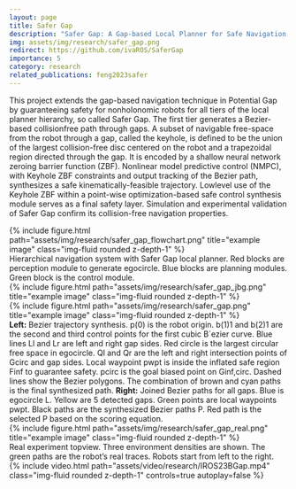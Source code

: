 ```yaml
---
layout: page
title: Safer Gap
description: "Safer Gap: A Gap-based Local Planner for Safe Navigation with Nonholonomic Mobile Robots"
img: assets/img/research/safer_gap.png
redirect: https://github.com/ivaROS/SaferGap
importance: 5
category: research
related_publications: feng2023safer
---
```


This project extends the gap-based navigation technique in Potential Gap by guaranteeing safety for nonholonomic robots for all tiers of the local planner hierarchy, so called Safer Gap. The first tier generates a Bezier-based collisionfree path through gaps. A subset of navigable free-space from the robot through a gap, called the keyhole, is defined to be the union of the largest collision-free disc centered on the robot and a trapezoidal region directed through the gap. It is encoded by a shallow neural network zeroing barrier function (ZBF). Nonlinear model predictive control (NMPC), with Keyhole ZBF constraints and output tracking of the Bezier path, synthesizes a safe kinematically-feasible trajectory. Lowlevel use of the Keyhole ZBF within a point-wise optimization-based safe control synthesis module serves as a final safety layer. Simulation and experimental validation of Safer Gap confirm its collision-free navigation properties.

<div class="row">
    <div class="col-sm mt-3 mt-md-0">
        {% include figure.html path="assets/img/research/safer_gap_flowchart.png" title="example image" class="img-fluid rounded z-depth-1" %}
    </div>
</div>
<div class="caption">
    Hierarchical navigation system with Safer Gap local planner. Red blocks are perception module to generate egocircle. Blue blocks are planning modules. Green block is the control module.
</div>

<div class="row">
    <div class="col-sm mt-3 mt-md-0">
        {% include figure.html path="assets/img/research/safer_gap_jbg.png" title="example image" class="img-fluid rounded z-depth-1" %}
    </div>
    <div class="col-sm mt-3 mt-md-0">
        {% include figure.html path="assets/img/research/safer_gap.png" title="example image" class="img-fluid rounded z-depth-1" %}
    </div>
</div>
<div class="caption">
    <b>Left:</b> Bezier trajectory synthesis. p(0) is the robot origin. b(1)1 and b(2)1 are the second and third control points for the first cubic B´ezier curve. Blue lines Ll and Lr are left and right gap sides. Red circle is the largest circular free space in egocircle. Ql and Qr are the left and right intersection points of Gcirc and gap sides. Local waypoint pwpt is inside the inflated safe region Finf to guarantee safety. pcirc is the goal biased point on Ginf,circ. Dashed lines show the Bezier polygons. The combination of brown and cyan paths is the final synthesized path.
    <b>Right:</b> Joined Bezier paths for all gaps. Blue is egocircle L. Yellow are 5 detected gaps. Green points are local waypoints pwpt. Black paths are the synthesized Bezier paths P. Red path is the selected P based on the scoring equation.
</div>

<div class="row">
    <div class="col-sm mt-3 mt-md-0">
        {% include figure.html path="assets/img/research/safer_gap_real.png" title="example image" class="img-fluid rounded z-depth-1" %}
    </div>
</div>
<div class="caption">
    Real experiment topview. Three environment densities are shown. The green paths are the robot’s real traces. Robots start from left to the right.
</div>

<div class="row mt-3">
    <div class="col-sm mt-3 mt-md-0">
        {% include video.html path="assets/video/research/IROS23BGap.mp4" class="img-fluid rounded z-depth-1" controls=true autoplay=false %}
    </div>
</div>
